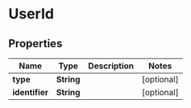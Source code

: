 
# UserId

## Properties
Name | Type | Description | Notes
------------ | ------------- | ------------- | -------------
**type** | **String** |  |  [optional]
**identifier** | **String** |  |  [optional]



